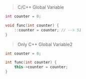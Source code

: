> C/C++
Global Variable
```cpp
int counter = 0;

void func(int counter) {
	::counter = counter; // --> 51
}
```



> Only C++
Global Variable2
```cpp
int counter = 0;

int func(int counter) {
	this->counter = counter;
}
```